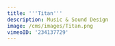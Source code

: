 ```yaml
---
title: '''Titan'''
description: Music & Sound Design
image: /cms/images/Titan.png
vimeoID: '234137729'
---
```



